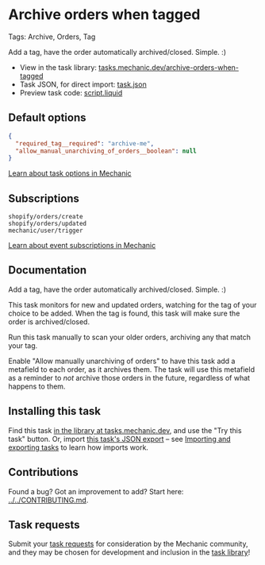 # Archive orders when tagged

Tags: Archive, Orders, Tag

Add a tag, have the order automatically archived/closed. Simple. :)

* View in the task library: [tasks.mechanic.dev/archive-orders-when-tagged](https://tasks.mechanic.dev/archive-orders-when-tagged)
* Task JSON, for direct import: [task.json](../../tasks/archive-orders-when-tagged.json)
* Preview task code: [script.liquid](./script.liquid)

## Default options

```json
{
  "required_tag__required": "archive-me",
  "allow_manual_unarchiving_of_orders__boolean": null
}
```

[Learn about task options in Mechanic](https://learn.mechanic.dev/core/tasks/options)

## Subscriptions

```liquid
shopify/orders/create
shopify/orders/updated
mechanic/user/trigger
```

[Learn about event subscriptions in Mechanic](https://learn.mechanic.dev/core/tasks/subscriptions)

## Documentation

Add a tag, have the order automatically archived/closed. Simple. :)

This task monitors for new and updated orders, watching for the tag of your choice to be added. When the tag is found, this task will make sure the order is archived/closed.

Run this task manually to scan your older orders, archiving any that match your tag.

Enable "Allow manually unarchiving of orders" to have this task add a metafield to each order, as it archives them. The task will use this metafield as a reminder to _not_ archive those orders in the future, regardless of what happens to them.

## Installing this task

Find this task [in the library at tasks.mechanic.dev](https://tasks.mechanic.dev/archive-orders-when-tagged), and use the "Try this task" button. Or, import [this task's JSON export](../../tasks/archive-orders-when-tagged.json) – see [Importing and exporting tasks](https://learn.mechanic.dev/core/tasks/import-and-export) to learn how imports work.

## Contributions

Found a bug? Got an improvement to add? Start here: [../../CONTRIBUTING.md](../../CONTRIBUTING.md).

## Task requests

Submit your [task requests](https://mechanic.canny.io/task-requests) for consideration by the Mechanic community, and they may be chosen for development and inclusion in the [task library](https://tasks.mechanic.dev/)!
